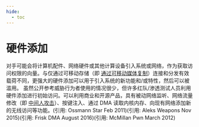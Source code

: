 ```yaml
---
hide:
  - toc
---
```


# 硬件添加

对手可能会将计算机配件、网络硬件或其他计算设备引入系统或网络，作为获取访问权限的向量。与仅通过可移动存储（即 [通过可移动媒体复制](https://attack.mitre.org/techniques/T1091)）连接和分发有效载荷不同，更强大的硬件添加可以用于引入系统的新功能和/或特性，然后可以被滥用。  虽然公开参考威胁行为者使用的情况很少，但许多红队/渗透测试人员利用硬件添加进行初始访问。可以利用商业和开源产品，具有被动网络监听、网络流量修改（即 [中间人攻击](https://attack.mitre.org/techniques/T1557)）、按键注入、通过 DMA 读取内核内存、向现有网络添加新的无线访问等功能。(引用: Ossmann Star Feb 2011)(引用: Aleks Weapons Nov 2015)(引用: Frisk DMA August 2016)(引用: McMillan Pwn March 2012)
